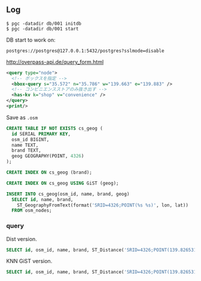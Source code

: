 ## Log

```console
$ pgc -datadir db/001 initdb
$ pgc -datadir db/001 start
```

DB start to work on:

```
postgres://postgres@127.0.0.1:5432/postgres?sslmode=disable
```

<http://overpass-api.de/query_form.html>

```xml
<query type="node">
  <!-- ボックスを指定 -->
  <bbox-query s="35.572" n="35.786" w="139.663" e="139.883" />
  <!-- コンビニエンスストアのみ抜き出す -->
  <has-kv k="shop" v="convenience" />
</query>
<print/>
```

Save as `.osm`

```sql
CREATE TABLE IF NOT EXISTS cs_geog (
  id SERIAL PRIMARY KEY,
  osm_id BIGINT,
  name TEXT,
  brand TEXT,
  geog GEOGRAPHY(POINT, 4326)
);

CREATE INDEX ON cs_geog (brand);

CREATE INDEX ON cs_geog USING GiST (geog);
```

```sql
INSERT INTO cs_geog(osm_id, name, brand, geog)
  SELECT id, name, brand,
    ST_GeographyFromText(format('SRID=4326;POINT(%s %s)', lon, lat))
  FROM osm_nodes;
```

### query

Dist version.

```sql
SELECT id, osm_id, name, brand, ST_Distance('SRID=4326;POINT(139.8265316 35.7140523)'::GEOGRAPHY, geog) FROM cs_geog ORDER BY ST_Distance('SRID=4326;POINT(139.8265316 35.7140523)'::GEOGRAPHY, geog) LIMIT 5;
```

KNN GiST version.

```sql
SELECT id, osm_id, name, brand, ST_Distance('SRID=4326;POINT(139.8265316 35.7140523)'::GEOGRAPHY, geog) FROM cs_geog ORDER BY 'SRID=4326;POINT(139.8265316 35.7140523)'::GEOGRAPHY <-> geog LIMIT 5;
```
